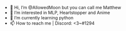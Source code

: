 - 👋 Hi, I’m @AllowedMoon but you can call me Matthew
- 👀 I’m interested in MLP, Heartstopper and Anime
- 🌱 I’m currently learning python
- 📫 How to reach me | Discord: <3~#1294

<!---
AllowedMoon/AllowedMoon is a ✨ special ✨ repository because its `README.md` (this file) appears on your GitHub profile.
You can click the Preview link to take a look at your changes.
--->
